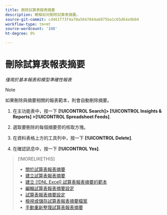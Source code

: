 ```yaml
---
title: 刪除試算表報表摘要
description: 瞭解如何刪除試算表摘要。
source-git-commit: cd461f73f4a70a5647844a6075ba1c65d64a9b04
workflow-type: tm+mt
source-wordcount: '108'
ht-degree: 0%

---
```


# 刪除試算表報表摘要

*僅用於基本報表和模型準確性報表*

>[!NOTE]
>
>如果刪除與摘要相關的報表範本，則會自動刪除摘要。

1. 在主功能表中，按一下 **[!UICONTROL Search]> [!UICONTROL Insights & Reports] >[!UICONTROL Spreadsheet Feeds]**.

1. 選取要刪除的每個摘要旁的核取方塊。

1. 在資料表格上方的工具列中，按一下 **[!UICONTROL Delete]**.

1. 在確認訊息中，按一下 **[!UICONTROL Yes]**.

>[!MORELIKETHIS]
>
>* [關於試算表報表摘要](spreadsheet-feed-about.md)
>* [建立試算表報表摘要](spreadsheet-feed-create.md)
>* [建立 [!DNL Excel] 試算表報表摘要的範本](spreadsheet-feed-create-excel-template.md)
>* [編輯試算表報表摘要設定](spreadsheet-feed-edit.md)
>* [試算表報表摘要設定](spreadsheet-feed-settings.md)
>* [檢視或儲存試算表報表摘要檔案](spreadsheet-feed-view-or-save.md)
>* [手動重新整理試算表報表摘要](spreadsheet-feed-refresh.md)

